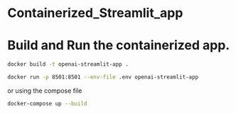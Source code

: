# Containerized_Streamlit_app


# Build and Run the containerized app.

```bash
docker build -t openai-streamlit-app .
```

```bash
docker run -p 8501:8501 --env-file .env openai-streamlit-app
```

or using the compose file

```bash
docker-compose up --build
```